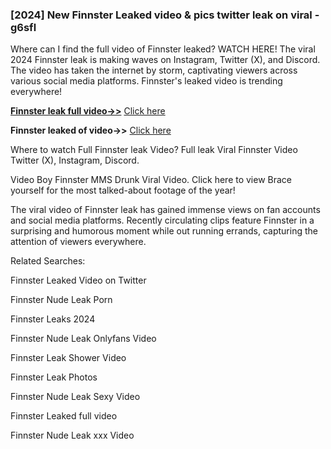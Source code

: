 ### [2024] New Finnster Leaked video & pics twitter leak on viral - g6sfl
Where can I find the full video of Finnster leaked? WATCH HERE! The viral 2024 Finnster leak is making waves on Instagram, Twitter (X), and Discord. The video has taken the internet by storm, captivating viewers across various social media platforms. Finnster's leaked video is trending everywhere!


**[Finnster leak full video->>](http://wildbook.top/wildbook8git)** [Click here](http://wildbook.top/wildbook8git)

**Finnster leaked of video->>** [Click here](http://wildbook.top/wildbook8git)


Where to watch Full Finnster leak Video? Full leak Viral Finnster Video Twitter (X), Instagram, Discord.

Video Boy Finnster MMS Drunk Viral Video. Click here to view Brace yourself for the most talked-about footage of the year!

The viral video of Finnster leak has gained immense views on fan accounts and social media platforms. Recently circulating clips feature Finnster in a surprising and humorous moment while out running errands, capturing the attention of viewers everywhere.


Related Searches:

Finnster Leaked Video on Twitter

Finnster Nude Leak Porn

Finnster Leaks 2024

Finnster Nude Leak Onlyfans Video

Finnster Leak Shower Video

Finnster Leak Photos

Finnster Nude Leak Sexy Video

Finnster Leaked full video

Finnster Nude Leak xxx Video

